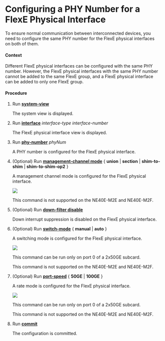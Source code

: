 Configuring a PHY Number for a FlexE Physical Interface
=======================================================

To ensure normal communication between interconnected devices, you need to configure the same PHY number for the FlexE physical interfaces on both of them.

#### Context

Different FlexE physical interfaces can be configured with the same PHY number. However, the FlexE physical interfaces with the same PHY number cannot be added to the same FlexE group, and a FlexE physical interface can be added to only one FlexE group.


#### Procedure

1. Run [**system-view**](cmdqueryname=system-view)
   
   
   
   The system view is displayed.
2. Run [**interface**](cmdqueryname=interface) *interface-type* *interface-number*
   
   
   
   The FlexE physical interface view is displayed.
3. Run [**phy-number**](cmdqueryname=phy-number) *phyNum*
   
   
   
   A PHY number is configured for the FlexE physical interface.
4. (Optional) Run [**management-channel mode**](cmdqueryname=management-channel+mode) { **union** | **section** | **shim-to-shim** | **shim-to-shim-op2** }
   
   
   
   A management channel mode is configured for the FlexE physical interface.
   
   
   
   ![](../../../../public_sys-resources/note_3.0-en-us.png) 
   
   This command is not supported on the NE40E-M2E and NE40E-M2F.
5. (Optional) Run [**down-filter disable**](cmdqueryname=down-filter+disable)
   
   
   
   Down interrupt suppression is disabled on the FlexE physical interface.
6. (Optional) Run [**switch-mode**](cmdqueryname=switch-mode) { **manual** | **auto** }
   
   
   
   A switching mode is configured for the FlexE physical interface.
   
   
   
   ![](../../../../public_sys-resources/note_3.0-en-us.png) 
   
   This command can be run only on port 0 of a 2x50GE subcard.
   
   This command is not supported on the NE40E-M2E and NE40E-M2F.
7. (Optional) Run [**port-speed**](cmdqueryname=port-speed) { **50GE** | **100GE** }
   
   
   
   A rate mode is configured for the FlexE physical interface.
   
   
   
   ![](../../../../public_sys-resources/note_3.0-en-us.png) 
   
   This command can be run only on port 0 of a 2x50GE subcard.
   
   This command is not supported on the NE40E-M2E and NE40E-M2F.
8. Run [**commit**](cmdqueryname=commit)
   
   
   
   The configuration is committed.